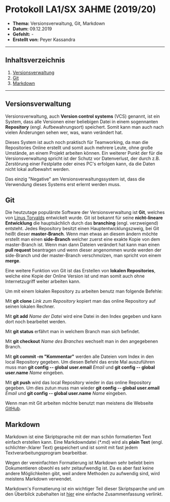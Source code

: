 # Protokoll LA1/SX 3AHME (2019/20)

* **Thema:** Versionsverwaltung, Git, Markdown
* **Datum:** 09.12.2019
* **Gefehlt:** -
* **Erstellt von:** Peyer Kassandra

----------------------------------------------------------------------------------------------

## Inhaltsverzeichnis

1. [Versionsverwaltung](#versionsverwaltung)
2. [Git](#git)
3. [Markdown](#markdown)

----------------------------------------------------------------------------------------------
## Versionsverwaltung
Versionsverwaltung, auch **Version control systems** (VCS) genannt, ist ein System, dass alle Versionen einer beliebigen Datei in einem sogennanten **Repository** (engl. Aufbewahrungsort) speichert. Somit kann man auch nach vielen Änderungen sehen wer, was, wann verändert hat.

Dieses System ist auch noch praktisch für Teamworking, da man die Repositories Online erstellt und somit auch mehrere Leute, ohne große Umstände, an einem Projekt arbeiten können. Ein weiterer Punkt der für die Versionsverwaltung spricht ist der Schutz vor Datenverlust, der durch z.B. Zerstörung einer Festplatte oder eines PC's erfolgen kann, da die Daten nicht lokal aufbewahrt werden.

Das einzig "Negative" am Versionsverwaltungssystem ist, dass die Verwendung dieses Systems erst erlernt werden muss.

## Git

Die heutzutage populärste Software der Versionsverwaltung ist **Git**, welches von [Linus Torvalds](https://de.wikipedia.org/wiki/Linus_Torvalds) entwickelt wurde. Git ist bekannt für seine **nicht-lineare Entwicklung** die hauptsächlich durch das **branching** (engl. verzweigend) entsteht. Jedes Repository besitzt einen Hauptentwicklungszweig, bei Git heißt dieser **master-Branch**. Wenn man etwas an diesem ändern möchte erstellt man einen **side-Branch** welcher zuerst eine exakte Kopie von dem master-Branch ist. Wenn man dann Dateien verändert hat kann man einen **pull request** beantragen und wenn dieser angenommen wurde werden der side-Branch und der master-Branch verschmolzen, man spricht von einem **merge**.

Eine weitere Funktion von Git ist das Erstellen von **lokalen Repositories**, welche eine Kopie der Online Version ist und man somit auch ohne Internetzugriff weiter arbeiten kann.

Um mit einem lokalen Repository zu arbeiten benutz man folgende Befehle:

Mit **git clone** _Link zum Repository_ kopiert man das online Repository auf seinen lokalen Rechner.

Mit **git add** _Name der Datei_ wird eine Datei in den Index gegeben und kann dort noch bearbeitet werden.

Mit **git status** erfährt man in welchem Branch man sich befindet.

Mit **git checkout** _Name des Branches_ wechselt man in den angegebenen Branch.

Mit **git commit -m "Kommentar"** werden alle Dateien vom Index in den local Repository gegeben. Um diesen Befehl das erste Mal auszuführen muss man **git config -- global user.email** _Email_ und **git config -- global user.name** _Name_ eingeben.

Mit **git push** wird das local Repository wieder in das online Repository gegeben. Um dies zutun muss man wieder **git config -- global user.email** _Email_ und **git config -- global user.name** _Name_ eingeben.

Wenn man mit Git arbeiten möchte benutzt man meistens die Webseite [GitHub](https://github.com/).

## Markdown

Markdown ist eine Skriptsprache mit der man schön formatierten Text einfach erstellen kann. Eine Markdowndatei (*.md) wird als **plain Text** (engl. schlichter-/klarer Text) gespeichert und ist somit mit fast jedem Textverarbeitungsprogram bearbeitbar.

Wegen der vereinfachten Formatierung ist Markdown sehr beliebt beim Dokumentieren obwohl es sehr zeitaufwendig ist. Da es aber fast keine andere Möglichkeiten gibt, weil andere Methoden zu aufwendig sind, wird meistens Markdown verwendet.

Markdown's Formatierung ist ein wichtiger Teil dieser Skriptsparche und um den Überbilck zubehalten ist [hier](https://github.com/adam-p/markdown-here/wiki/Markdown-Cheatsheet) eine einfache Zusammenfassung verlinkt.
